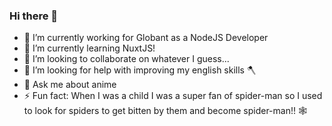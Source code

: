 ### Hi there 👋

- 🔭 I’m currently working for Globant as a NodeJS Developer
- 🌱 I’m currently learning NuxtJS!
- 👯 I’m looking to collaborate on whatever I guess...
- 🤔 I’m looking for help with improving my english skills 🪓
- 💬 Ask me about anime
- ⚡ Fun fact: When I was a child I was a super fan of spider-man so I used to look for spiders to get bitten by them and become spider-man!! 🕸️
<!--
**RodolfoFrias/rodolfofrias** is a ✨ _special_ ✨ repository because its `README.md` (this file) appears on your GitHub profile.

Here are some ideas to get you started:


-->
